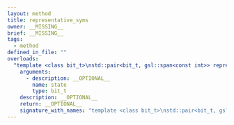 ```yaml
---
layout: method
title: representative_syms
owner: __MISSING__
brief: __MISSING__
tags:
  - method
defined_in_file: ""
overloads:
  "template <class bit_t>\nstd::pair<bit_t, gsl::span<const int>> representative_syms(bit_t) const":
    arguments:
      - description: __OPTIONAL__
        name: state
        type: bit_t
    description: __OPTIONAL__
    return: __OPTIONAL__
    signature_with_names: "template <class bit_t>\nstd::pair<bit_t, gsl::span<const int>> representative_syms(bit_t state) const"
---
```


